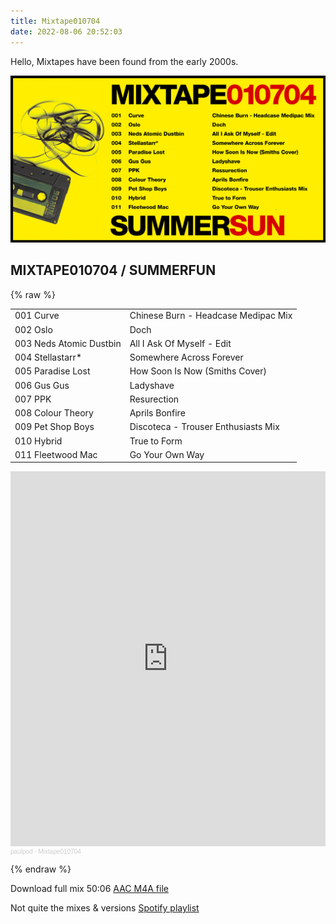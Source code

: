 ```yaml
---
title: Mixtape010704
date: 2022-08-06 20:52:03
---
```


Hello, Mixtapes have been found from the early 2000s.

[![MIXTAPE010704](mixtape010704.png)](mixtape010704.png)

MIXTAPE010704 / SUMMERFUN
---
{% raw %}
<link rel="stylesheet" href="mixtapes.css">


<table class="mixtape-table">
	<tr>
		<td>001 Curve</td>
		<td>Chinese Burn - Headcase Medipac Mix</td>
	</tr>
	<tr>
		<td>002 Oslo</td>
		<td>Doch</td>
	</tr>
	<tr>
		<td>003 Neds Atomic Dustbin</td>
		<td>All I Ask Of Myself - Edit</td>
	</tr>
	<tr>
		<td>004 Stellastarr*</td>
		<td>Somewhere Across Forever</td>
	</tr>
	<tr>
		<td>005 Paradise Lost</td>
		<td>How Soon Is Now (Smiths Cover)</td>
	</tr>
	<tr>
		<td>006 Gus Gus</td>
		<td>Ladyshave</td>
	</tr>
	<tr>
		<td>007 PPK</td>
		<td>Resurection</td>
	</tr>
	<tr>
		<td>008 Colour Theory</td>
		<td>Aprils Bonfire</td>
	</tr>
	<tr>
		<td>009 Pet Shop Boys</td>
		<td>Discoteca - Trouser Enthusiasts Mix</td>
	</tr>
	<tr>
		<td>010 Hybrid</td>
		<td>True to Form</td>
	</tr>
	<tr>
		<td>011 Fleetwood Mac</td>
		<td>Go Your Own Way</td>
	</tr>
</table>






<div class="soundcloud-mixtape">
	<iframe width="100%" height="600" scrolling="no" frameborder="no" allow="autoplay" src="https://w.soundcloud.com/player/?url=https%3A//api.soundcloud.com/tracks/1319223409&color=%23ff5500&auto_play=true&hide_related=false&show_comments=true&show_user=true&show_reposts=false&show_teaser=true&visual=true"></iframe><div style="font-size: 10px; color: #cccccc;line-break: anywhere;word-break: normal;overflow: hidden;white-space: nowrap;text-overflow: ellipsis; font-family: Interstate,Lucida Grande,Lucida Sans Unicode,Lucida Sans,Garuda,Verdana,Tahoma,sans-serif;font-weight: 100;"><a href="https://soundcloud.com/user-183763546" title="paulpod" target="_blank" style="color: #cccccc; text-decoration: none;">paulpod</a> · <a href="https://soundcloud.com/user-183763546/mixtape010704" title="Mixtape010704" target="_blank" style="color: #cccccc; text-decoration: none;">Mixtape010704</a></div>
</div>

{% endraw %}

Download full mix 50:06 [AAC M4A file](neuromantics-mixtape-010704-summersun.m4a)

Not quite the mixes & versions [Spotify playlist](https://open.spotify.com/playlist/1alazI2iArLox7xgehsrPM?si=361b51cb689f432e)
